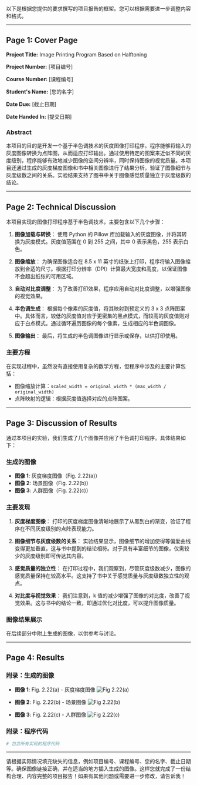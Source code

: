 以下是根据您提供的要求撰写的项目报告的框架。您可以根据需要进一步调整内容和格式。

---

## Page 1: Cover Page

**Project Title:** Image Printing Program Based on Halftoning

**Project Number:** [项目编号]

**Course Number:** [课程编号]

**Student's Name:** [您的名字]

**Date Due:** [截止日期]

**Date Handed In:** [提交日期]

### Abstract
本项目的目的是开发一个基于半色调技术的灰度图像打印程序。程序能够将输入的灰度图像转换为点阵图，从而适应打印输出。通过使用特定的图案来近似不同的灰度级别，程序能够有效地减少图像的空间分辨率，同时保持图像的视觉质量。本项目还通过生成的灰度梯度图像和书中相关图像进行了结果分析，验证了图像细节与灰度级数之间的关系。实验结果支持了图书中关于图像感觉质量独立于灰度级数的结论。

---

## Page 2: Technical Discussion

本项目实现的图像打印程序基于半色调技术，主要包含以下几个步骤：

1. **图像加载与转换**：
   使用 Python 的 Pillow 库加载输入的灰度图像，并将其转换为灰度模式。灰度值范围在 0 到 255 之间，其中 0 表示黑色，255 表示白色。

2. **图像缩放**：
   为确保图像适合在 8.5 x 11 英寸的纸张上打印，程序将输入图像缩放到合适的尺寸。根据打印分辨率（DPI）计算最大宽度和高度，以保证图像不会超出纸张的可用区域。

3. **自动对比度调整**：
   为了改善打印效果，程序应用自动对比度调整，以增强图像的视觉效果。

4. **半色调生成**：
   根据每个像素的灰度值，将其映射到预定义的 3 x 3 点阵图案中。具体而言，较低的灰度值对应于更密集的黑点模式，而较高的灰度值则对应于白点模式。通过循环遍历图像的每个像素，生成相应的半色调图像。

5. **图像输出**：
   最后，将生成的半色调图像进行显示或保存，以供打印使用。

### 主要方程
在实现过程中，虽然没有直接使用复杂的数学方程，但程序中涉及的主要计算包括：
- 图像缩放计算：`scaled_width = original_width * (max_width / original_width)` 
- 点阵映射的逻辑：根据灰度值选择对应的点阵图案。

---

## Page 3: Discussion of Results

通过本项目的实验，我们生成了几个图像并应用了半色调打印程序。具体结果如下：

### 生成的图像
- **图像 1**: 灰度梯度图像（Fig. 2.22(a)）
- **图像 2**: 场景图像（Fig. 2.22(b)）
- **图像 3**: 人群图像（Fig. 2.22(c)）

### 主要发现
1. **灰度梯度图像**：
   打印的灰度梯度图像清晰地展示了从黑到白的渐变，验证了程序在不同灰度级别的点阵表现能力。

2. **图像细节与灰度级数的关系**：
   实验结果显示，图像细节的增加使得等偏爱曲线变得更加垂直，这与书中提到的结论相符。对于具有丰富细节的图像，仅需较少的灰度级别即可传达其内容。

3. **感觉质量的独立性**：
   在打印过程中，我们观察到，尽管灰度级数减少，图像的感觉质量保持在较高水平。这支持了书中关于感觉质量与灰度级数独立性的观点。

4. **对比度与视觉效果**：
   我们注意到，k 值的减少增强了图像的对比度，改善了视觉效果。这与书中的结论一致，即通过优化对比度，可以提升图像质量。

### 图像结果展示
在后续部分中附上生成的图像，以供参考与讨论。

---

## Page 4: Results
### 附录：生成的图像
- **图像 1**: Fig. 2.22(a) - 灰度梯度图像
  ![Fig 2.22(a)](./images_chapter_02/Fig2.22(a).jpg)

- **图像 2**: Fig. 2.22(b) - 场景图像
  ![Fig 2.22(b)](./images_chapter_02/Fig2.22(b).jpg)

- **图像 3**: Fig. 2.22(c) - 人群图像
  ![Fig 2.22(c)](./images_chapter_02/Fig2.22(c).jpg)

### 附录：程序代码
```python
# 包含所有实现的程序代码
```

---

请根据实际情况填充缺失的信息，例如项目编号、课程编号、您的名字、截止日期等。确保图像链接正确，并在适当的地方插入生成的图像。这样您就完成了一份结构合理、内容完整的项目报告！如果有其他问题或需要进一步修改，请告诉我！

